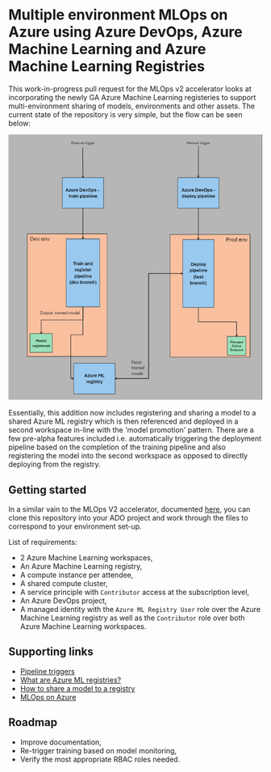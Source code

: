 # Multiple environment MLOps on Azure using Azure DevOps, Azure Machine Learning and Azure Machine Learning Registries

This work-in-progress pull request for the MLOps v2 accelerator looks at incorporating the newly GA Azure Machine Learning registeries to support multi-environment sharing of models, environments and other assets. The current state of the repository is very simple, but the flow can be seen below:

![High-level flow](./imgs/multi_env_mlops.png "High-level flow")

Essentially, this addition now includes registering and sharing a model to a shared Azure ML registry which is then referenced and deployed in a second workspace in-line with the 'model promotion' pattern. There are a few pre-alpha features included i.e. automatically triggering the deployment pipeline based on the completion of the training pipeline and also registering the model into the second workspace as opposed to directly deploying from the registry.

## Getting started

In a similar vain to the MLOps V2 accelerator, documented [here](https://learn.microsoft.com/en-us/azure/machine-learning/how-to-setup-mlops-azureml?view=azureml-api-2&tabs=azure-shell), you can clone this repository into your ADO project and work through the files to correspond to your environment set-up.

List of requirements:
* 2 Azure Machine Learning workspaces,
* An Azure Machine Learning registry,
* A compute instance per attendee,
* A shared compute cluster,
* A service principle with `Contributor` access at the subscription level,
* An Azure DevOps project,
* A managed identity with the `Azure ML Registry User` role over the Azure Machine Learning registry as well as the `Contributor` role over both Azure Machine Learning workspaces.

## Supporting links

* [Pipeline triggers](https://learn.microsoft.com/en-us/azure/devops/pipelines/process/pipeline-triggers?view=azure-devops#configure-pipeline-resource-triggers)
* [What are Azure ML registries?](https://learn.microsoft.com/en-us/azure/machine-learning/concept-machine-learning-registries-mlops?view=azureml-api-2)
* [How to share a model to a registry](https://learn.microsoft.com/en-us/azure/machine-learning/how-to-share-models-pipelines-across-workspaces-with-registries?view=azureml-api-2&tabs=python#create-a-model-in-registry)
* [MLOps on Azure](https://learn.microsoft.com/en-us/azure/machine-learning/concept-model-management-and-deployment?view=azureml-api-2)

## Roadmap
* Improve documentation,
* Re-trigger training based on model monitoring,
* Verify the most appropriate RBAC roles needed.
